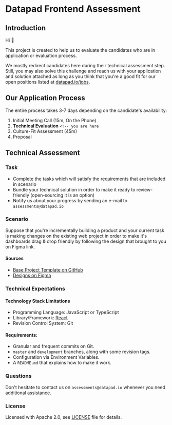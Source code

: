 # Datapad Frontend Assessment


## Introduction

Hi 👋

This project is created to help us to evaluate the candidates who are in application or evaluation process.

We mostly redirect candidates here during their technical assessment step. Still, you may also solve this
challenge and reach us with your application and solution attached as long as you think that you're a good
fit for our open positions listed at [datapad.io/jobs](https://datapad.io/jobs).


## Our Application Process

The entire process takes 3-7 days depending on the candidate's availability:

1. Initial Meeting Call (15m, On the Phone)
2. **Technical Evaluation** `<!-- you are here`
3. Culture-Fit Assessment (45m)
4. Proposal


## Technical Assessment

### Task

- Complete the tasks which will satisfy the requirements that are included in scenario
- Bundle your technical solution in order to make it ready to review-friendly (open-sourcing it is an option)
- Notify us about your progress by sending an e-mail to `assessments@datapad.io`


### Scenario

Suppose that you're incrementally building a product and your current task is making changes on the existing
web project in order to make it's dashboards drag & drop friendly by following the design that brought to you
on Figma link.


#### Sources

- [Base Project Template on GitHub](https://github.com/datapadofficial/assessment-frontend-template)
- [Designs on Figma](https://www.figma.com/file/sQ9uhPftmJBg0YvbOtXozu/Frontend-Assessment?node-id=0%3A1)


### Technical Expectations

#### Technology Stack Limitations

- Programming Language: JavaScript or TypeScript
- Library/Framework: [React](https://reactjs.org/)
- Revision Control System: Git


#### Requirements:

- Granular and frequent commits on Git.
- `master` and `development` branches, along with some revision tags.
- Configuration via Environment Variables.
- A `README.md` that explains how to make it work.


### Questions

Don't hesitate to contact us on `assessments@datapad.io` whenever you need additional assistance.


### License

Licensed with Apache 2.0, see [LICENSE](LICENSE) file for details.
